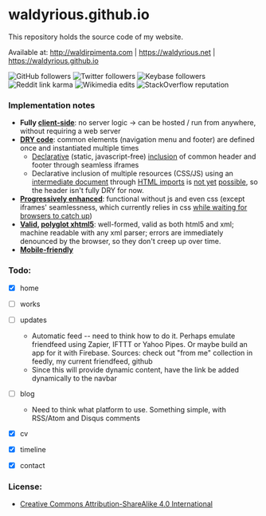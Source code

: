 waldyrious.github.io
====================

This repository holds the source code of my website.  

Available at: http://waldirpimenta.com | https://waldyrious.net | https://waldyrious.github.io

![GitHub followers](https://img.shields.io/github/followers/waldyrious?label=GitHub&style=social)
![Twitter followers](https://img.shields.io/twitter/follow/waldyrious?label=Twitter&style=social)
![Keybase followers](https://img.shields.io/badge/dynamic/json?url=https%3A%2F%2Fkeybase.io%2F_%2Fapi%2F1.0%2Fuser%2Fcard.json%3Fusername%3Dwaldyrious&query=%24.follow_summary.followers&label=Keybase&logo=keybase&style=social)
![Reddit link karma](https://img.shields.io/badge/dynamic/json?url=https%3A%2F%2Fapi.reddit.com%2Fuser%2Fwaldyrious%2Fabout&query=%24.data.link_karma&label=reddit&logo=reddit&style=social)
![Wikimedia edits](https://img.shields.io/badge/dynamic/json?url=https%3A%2F%2Fwww.mediawiki.org%2Fw%2Fapi.php%3Faction%3Dquery%26meta%3Dglobaluserinfo%26guiuser%3DWaldyrious%26guiprop%3Deditcount%26format%3Djson&query=%24.query.globaluserinfo.editcount&label=Wikimedia&logo=wikipedia&style=social)
![StackOverflow reputation](https://img.shields.io/badge/dynamic/json?query=%24.items%5B0%5D.reputation&url=https%3A%2F%2Fapi.stackexchange.com%2F2.2%2Fusers%2F266309%3Fsite%3Dstackoverflow&logo=stackoverflow&label=StackOverflow&style=social&link=https%3A%2F%2Fstackoverflow.com%2Fusers%2F266309%2Fwaldyrious)

### Implementation notes

- **Fully [client-side](https://en.wikipedia.org/wiki/Client-side_scripting)**:
  no server logic → can be hosted / run from anywhere, without requiring a web server
- **[DRY code](https://en.wikipedia.org/wiki/Don%27t_repeat_yourself)**:
  common elements (navigation menu and footer) are defined once and instantiated multiple times
    - [Declarative](http://tutorials.jenkov.com/angularjs/critique.html#the-declarative-imperative-paradigm-mismatch)
      (static, javascript-free) [inclusion](https://www.html5rocks.com/en/tutorials/webcomponents/imports/)
      of common header and footer through seamless iframes
    - Declarative inclusion of multiple resources (CSS/JS)
      using an [intermediate document](resources.html)
      through [HTML imports](http://webcomponents.org/articles/introduction-to-html-imports/#using-html-imports)
      is [not yet](http://caniuse.com/#feat=imports) [possible](http://jonrimmer.github.io/are-we-componentized-yet/),
      so the header isn't fully DRY for now.
- **[Progressively enhanced](https://en.wikipedia.org/wiki/Progressive_enhancement)**:
  functional without js and even css
  (except iframes' seamlessness, which currently relies in css
  [while waiting for browsers to catch up](http://caniuse.com/#feat=iframe-seamless))
- **[Valid](http://validator.w3.org/check?uri=http://waldyrious.github.io),
  [polyglot xhtml5](https://en.wikipedia.org/wiki/Polyglot_markup)**:
  well-formed, valid as both html5 and xml;
  machine readable with any xml parser;
  errors are immediately denounced by the browser, so they don't creep up over time.
- **[Mobile-friendly](https://www.google.com/webmasters/tools/mobile-friendly/?url=http://waldyrious.github.io)**


### Todo:

- [x] home
- [ ] works
- [ ] updates
    - Automatic feed -- need to think how to do it.
      Perhaps emulate friendfeed using Zapier, IFTTT or Yahoo Pipes.
      Or maybe build an app for it with Firebase.
      Sources: check out "from me" collection in feedly, my current friendfeed, github
    - Since this will provide dynamic content, have the link be added dynamically to the navbar
- [ ] blog
    - Need to think what platform to use.
      Something simple, with RSS/Atom and Disqus comments
- [x] cv
- [x] timeline
- [x] contact


### License:

* [Creative Commons Attribution-ShareAlike 4.0 International](http://creativecommons.org/licenses/by-sa/4.0/)
